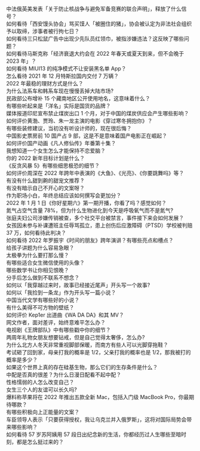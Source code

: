 中法俄英美发表「关于防止核战争与避免军备竞赛的联合声明」，释放了什么信号？  
如何看待「西安馒头协会」骂买馍人「被圈住的猪」，协会被认定为非法社会组织予以取缔，涉事者被行拘七日？  
如何看待三只松鼠广告中出现少先队员红领巾，被指涉嫌违法？这反映了哪些问题？  
如何看待马斯克称「经济衰退大约会在 2022 年春天或夏天到来，但不会晚于 2023 年」？  
如何看待 MIUI13 的纯净模式不让安装黑名单 App？  
怎么看待 2021 年 12 月特斯拉国内交付 7 万辆？  
2022 年最稳的理财方式是什么？  
为什么法系车和韩系车现在慢慢丢掉大陆市场?  
民政部公布增补 15 个藏南地区公开使用地名，这意味着什么？  
有哪些听起来是「洋名」实际是国货的品牌？  
媒体报道印尼宣布禁止煤炭出口 1 个月，对于中国的煤炭供应会产生哪些影响？  
如何评价黄渤、贾玲、朱一龙主演的电影《穿过寒冬拥抱你》？  
有哪些装修建议，当初没有听设计师的，现在很后悔？  
中国影史票房前 10 国产占 9 部，这是不是意味着国产电影正在崛起？  
如何评价国产动画《凡人修仙传》年番第十集？  
我想知道一个女生怎么才能保持不恋爱脑？  
你的 2022 新年目标计划是什么？  
《反贪风暴 5》有哪些细思极恐的细节？  
如何评价周深在 2022 年跨年中表演的《大鱼》、《光亮》、《你要跳舞吗》等？  
有没有什么甜到齁的甜宠文推荐   ?  
有没有暗示自己不开心的文案呀？  
作为职场小白，年终总结应该如何撰写会更加分？  
2022 年 1 月 1 日《你好星期六》第一期开播，你看了吗？感觉如何？  
氮气占空气含量 78%，但为什么生物进化到今天是呼吸氧气而不是氮气?  
张庭夫妇公司涉嫌传销被查，多个社交平台被禁言，事件接下来会如何发展？  
女孩因未参与补课遭班主任辱骂孤立，患上创伤后应激障碍（PTSD）学校被判赔 37 万，如何看待此判决？  
如何看待 2022 年罗振宇《时间的朋友》跨年演讲？有哪些亮点和槽点？  
给孩子讲题为什么容易急眼？  
太极拳为什么要打那么慢？  
有哪些适合女生微信使用的头像？  
哪些数学书让你相见恨晚？  
分手后怎么做到不联系不想念？  
如何以「我穿越过来时，故事已经接近尾声」开头写一个故事?  
如何以「我捡到一条龙」作为开头写一篇小说？  
中国当代文学有哪些好的小说？  
有什么美得不可方物的壁纸？  
如何评价 Kep1er 出道曲《WA DA DA》和其 MV？  
网文作者，面对差评，始终意难平怎么办？  
电视剧《王牌部队》中有哪些戳中你的细节？  
两周年礼物女朋友想要钻戒，但是自己觉得太奢侈，怎么办?  
为什么北方人冬天非常重视脚部保暖，而南方有些人可以光脚穿拖鞋？  
考试砸了回到家，母亲打我的概率是 1/2，父亲打我的概率也是 1/2，那我被打的概率是多少？  
如果这个世界上真的存在硅基生物，那么它们的生存条件是什么？  
中配是否真的很差？为什么日漫日配看不起中配？  
性格懦弱的人怎么改变自己？  
女生三个人的友谊可以长久吗?  
爆料称苹果将在 2022 年推出五款全新 Mac，包括入门级 MacBook Pro，你最期待哪款？  
有哪些积极向上正能量的文案？  
车臣领导人表示「只要获得授权，我让乌克兰并入俄罗斯」，这将对国际局势会带来哪些影响？  
如何看待 57 岁苏阿姨用 57 段日出纪念新的生活，你都经历过人生哪些至暗时刻，都是怎么挺过来的？  
